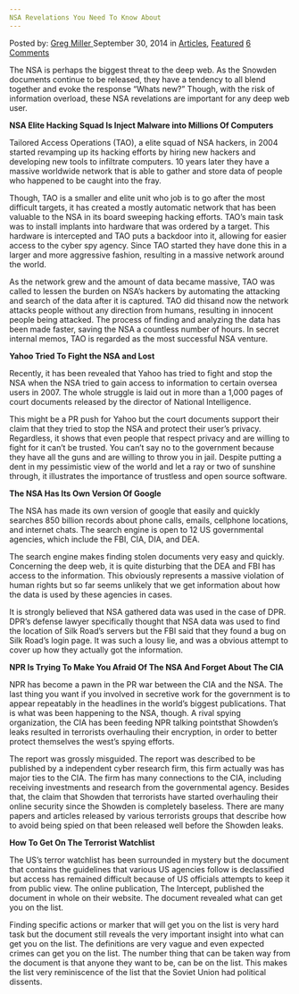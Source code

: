 ```yaml
---
NSA Revelations You Need To Know About
---
```

<article class="post-listing post-7086 post type-post status-publish format-standard has-post-thumbnail hentry category-articles category-deepdot-news tag-nsa tag-revelations">
    <div class="post-inner">
    <p class="post-meta">
    <span>Posted by: <a href="https://www.deepdotweb.com/author/gregmiller/" title="">Greg Miller </a></span>
    <span>September 30, 2014</span>
    <span>in <a href="https://www.deepdotweb.com/category/articles/" rel="category tag">Articles</a>, <a href="https://www.deepdotweb.com/category/deepdot-news/" rel="category tag">Featured</a></span>
    <span><a href="https://www.deepdotweb.com/2014/09/30/nsa-revelations-need-know/#comments">6 Comments</a></span>
    </p>
    <div class="clear"></div>
    <div class="entry">
    <p>The NSA is perhaps the biggest threat to the deep web. As the Snowden documents continue to be released, they have a tendency to all blend together and evoke the response “Whats new?” Though, with the risk of information overload, these NSA revelations are important for any deep web user.</p>
    <p><strong>NSA Elite Hacking Squad Is Inject Malware into Millions Of Computers</strong></p>
    <p>Tailored Access Operations (TAO), a elite squad of NSA hackers, in 2004 started revamping up its hacking efforts by hiring new hackers and developing new tools to infiltrate computers. 10 years later they have a massive worldwide network that is able to gather and store data of people who happened to be caught into the fray.</p>
    <p>Though, TAO is a smaller and elite unit who job is to go after the most difficult targets, it has created a mostly automatic network that has been valuable to the NSA in its board sweeping hacking efforts. TAO&#8217;s main task was to install implants into hardware that was ordered by a target. This hardware is intercepted and TAO puts a backdoor into it, allowing for easier access to the cyber spy agency. Since TAO started they have done this in a larger and more aggressive fashion, resulting in a massive network around the world.</p>
    <p>As the network grew and the amount of data became massive, TAO was called to lessen the burden on NSA&#8217;s hackers by automating the attacking and search of the data after it is captured. TAO did thisand now the network attacks people without any direction from humans, resulting in innocent people being attacked. The process of finding and analyzing the data has been made faster, saving the NSA a countless number of hours. In secret internal memos, TAO is regarded as the most successful NSA venture.</p>
    <p><strong>Yahoo Tried To Fight the NSA and Lost</strong></p>
    <p>Recently, it has been revealed that Yahoo has tried to fight and stop the NSA when the NSA tried to gain access to information to certain oversea users in 2007. The whole struggle is laid out in more than a 1,000 pages of court documents released by the director of National Intelligence.</p>
    <p>This might be a PR push for Yahoo but the court documents support their claim that they tried to stop the NSA and protect their user&#8217;s privacy. Regardless, it shows that even people that respect privacy and are willing to fight for it can&#8217;t be trusted. You can&#8217;t say no to the government because they have all the guns and are willing to throw you in jail. Despite putting a dent in my pessimistic view of the world and let a ray or two of sunshine through, it illustrates the importance of trustless and open source software.</p>
    <p><strong>The NSA Has Its Own Version Of Google</strong></p>
    <p>The NSA has made its own version of google that easily and quickly searches 850 billion records about phone calls, emails, cellphone locations, and internet chats. The search engine is open to 12 US governmental agencies, which include the FBI, CIA, DIA, and DEA.</p>
    <p>The search engine makes finding stolen documents very easy and quickly. Concerning the deep web, it is quite disturbing that the DEA and FBI has access to the information. This obviously represents a massive violation of human rights but so far seems unlikely that we get information about how the data is used by these agencies in cases.</p>
    <p>It is strongly believed that NSA gathered data was used in the case of DPR. DPR&#8217;s defense lawyer specifically thought that NSA data was used to find the location of Silk Road&#8217;s servers but the FBI said that they found a bug on Silk Road&#8217;s login page. It was such a lousy lie, and was a obvious attempt to cover up how they actually got the information.</p>
    <p><strong>NPR Is Trying To Make You Afraid Of The NSA And Forget About The CIA</strong></p>
    <p>NPR has become a pawn in the PR war between the CIA and the NSA. The last thing you want if you involved in secretive work for the government is to appear repeatably in the headlines in the world&#8217;s biggest publications. That is what was been happening to the NSA, though. A rival spying organization, the CIA has been feeding NPR talking pointsthat Showden&#8217;s leaks resulted in terrorists overhauling their encryption, in order to better protect themselves the west&#8217;s spying efforts.</p>
    <p>The report was grossly misguided. The report was described to be published by a independent cyber research firm, this firm actually was has major ties to the CIA. The firm has many connections to the CIA, including receiving investments and research from the governmental agency. Besides that, the claim that Showden that terrorists have started overhauling their online security since the Showden is completely baseless. There are many papers and articles released by various terrorists groups that describe how to avoid being spied on that been released well before the Showden leaks.</p>
    <p><strong>How To Get On The Terrorist Watchlist</strong></p>
    <p>The US&#8217;s terror watchlist has been surrounded in mystery but the document that contains the guidelines that various US agencies follow is declassified but access has remained difficult because of US officials attempts to keep it from public view. The online publication, The Intercept, published the document in whole on their website. The document revealed what can get you on the list.</p>
    <p>Finding specific actions or marker that will get you on the list is very hard task but the document still reveals the very important insight into what can get you on the list. The definitions are very vague and even expected crimes can get you on the list. The number thing that can be taken way from the document is that anyone they want to be, can be on the list. This makes the list very reminiscence of the list that the Soviet Union had political dissents.</p>
    </div>
    <span style="display:none"><a href="https://www.deepdotweb.com/tag/nsa/" rel="tag">nsa</a> <a href="https://www.deepdotweb.com/tag/revelations/" rel="tag">revelations</a></span> <span style="display:none" class="updated">2014-09-30</span>
    <div style="display:none" class="vcard author" itemprop="author" itemscope itemtype="http://schema.org/Person"><strong class="fn" itemprop="name"><a href="https://www.deepdotweb.com/author/gregmiller/" title="Posts by Greg Miller" rel="author">Greg Miller</a></strong></div>
    </div>
</article>

